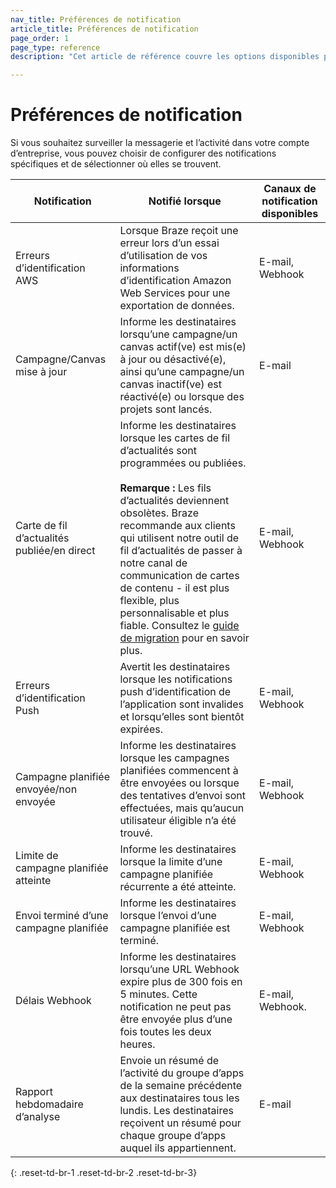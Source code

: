 ```yaml
---
nav_title: Préférences de notification
article_title: Préférences de notification
page_order: 1
page_type: reference
description: "Cet article de référence couvre les options disponibles pour surveiller la messagerie et l’activité dans votre compte d’entreprise."

---
```


# Préférences de notification

Si vous souhaitez surveiller la messagerie et l’activité dans votre compte d’entreprise, vous pouvez choisir de configurer des notifications spécifiques et de sélectionner où elles se trouvent.

| Notification | Notifié lorsque | Canaux de notification disponibles |
|---|---|---|
| Erreurs d’identification AWS | Lorsque Braze reçoit une erreur lors d’un essai d’utilisation de vos informations d’identification Amazon Web Services pour une exportation de données. | E-mail, Webhook |
|Campagne/Canvas mise à jour | Informe les destinataires lorsqu’une campagne/un canvas actif(ve) est mis(e) à jour ou désactivé(e), ainsi qu’une campagne/un canvas inactif(ve) est réactivé(e) ou lorsque des projets sont lancés. | E-mail |
|Carte de fil d’actualités publiée/en direct | Informe les destinataires lorsque les cartes de fil d’actualités sont programmées ou publiées.<br><br>**Remarque :** Les fils d’actualités deviennent obsolètes. Braze recommande aux clients qui utilisent notre outil de fil d’actualités de passer à notre canal de communication de cartes de contenu - il est plus flexible, plus personnalisable et plus fiable. Consultez le [guide de migration]({{site.baseurl}}/user_guide/message_building_by_channel/content_cards/migrating_from_news_feed/) pour en savoir plus. | E-mail, Webhook |
|Erreurs d’identification Push |  Avertit les destinataires lorsque les notifications push d’identification de l’application sont invalides et lorsqu’elles sont bientôt expirées. | E-mail, Webhook |
|Campagne planifiée envoyée/non envoyée | Informe les destinataires lorsque les campagnes planifiées commencent à être envoyées ou lorsque des tentatives d’envoi sont effectuées, mais qu’aucun utilisateur éligible n’a été trouvé. | E-mail, Webhook |
|Limite de campagne planifiée atteinte  | Informe les destinataires lorsque la limite d’une campagne planifiée récurrente a été atteinte. | E-mail, Webhook |
|Envoi terminé d’une campagne planifiée | Informe les destinataires lorsque l’envoi d’une campagne planifiée est terminé. | E-mail, Webhook |
|Délais Webhook | Informe les destinataires lorsqu’une URL Webhook expire plus de 300 fois en 5 minutes. Cette notification ne peut pas être envoyée plus d’une fois toutes les deux heures. | E-mail, Webhook. |
|Rapport hebdomadaire d’analyse  | Envoie un résumé de l’activité du groupe d’apps de la semaine précédente aux destinataires tous les lundis. Les destinataires reçoivent un résumé pour chaque groupe d’apps auquel ils appartiennent. | E-mail |
{: .reset-td-br-1 .reset-td-br-2 .reset-td-br-3}
